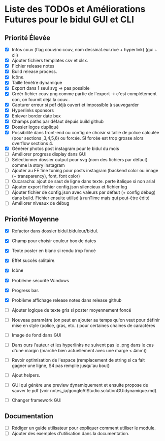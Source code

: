 # Liste des TODOs et Améliorations Futures pour le bidul GUI et CLI

## Priorité Élevée
- [x] Infos couv (flag couv/no couv, nom dessinat.eur.rice + hyperlink) (gui + cli)
- [x] Ajouter fichiers templates csv et xlsx.
- [x] Fichier release notes
- [x] Build release process.
- [x] Icône.
- [x] Taille fenêtre dynamique
- [x] Export dans 1 seul svg -> pas possible
- [x] Créér fichier couv.png comme partie de l'export -> c'est complétement con, on fournit déjà la couv.. 
- [x] Capturer erreur si pdf déjà ouvert et impossible à sauvegarder
- [x] Hyperlinks sponsors
- [x] Enlever border date box
- [x] Champs paths par défaut depuis build github
- [x] Dossier logos dupliqué
- [x] Possibilité dans front-end ou config de choisir si taille de police calculée (pour sections ,3,4,5,6) ou forcée. SI forcée est trop grosse alors overflow sections 4.
- [x] Générer photos post instagram pour le bidul du mois
- [ ] Améliorer progress display dans GUI
- [ ] Sélectionner dossier output pour svg (nom des fichiers par défaut) comme la story instagram
- [ ] Ajouter au FE fine tuning pour posts instagram (backend color ou image (+ transparency), font, font color)
- [ ] Cucaracha: ajout de saut de ligne dans texte. perte italique si non arial
- [ ] Ajouter export fichier config.json silencieux et fichier log
- [ ] Ajouter fichier de config.json avec valeurs par défaut (+ config débug) dans build. Fichier ensuite utilisé à runTime mais qui peut-être édité 
- [ ] Améliorer niveaux de débug

## Priorité Moyenne
- [x] Refactor dans dossier bidul.biduleur/bidul.
- [x] Champ pour choisir couleur box de dates
- [x] Texte poster en blanc si rendu trop foncé
- [x] Effet succès solitaire.
- [x] Icône
- [x] Problème sécurité Windows
- [x] Progress bar.
- [x] Problème affichage release notes dans release github
- [ ] Ajouter logique de texte gris si poster moyennement foncé
- [ ] Nouveau paramètre (on peut en ajouter au temps qu'on veut pour définir mise en style (police, gras, etc..) pour certaines chaines de caractères
- [ ] Image de fond dans GUI
- [ ] Dans ours l'auteur et les hyperlinks ne suivent pas le .png dans le cas d'une margin (marche bien actuellement avec une marge < 4mm))
- [ ] Revoir optimisation de l'espace (remplacement de string si ca fait gagner une ligne, S4 pas remplie jusqu'au bout)
- [ ] Ajout helpers.
- [ ] GUI qui génère une preview dynamiquement et ensuite propose de sauver le pdf (voir notes_ia/googleAIStudio.solutionGUIdynamique.md).

- [ ] Changer framework GUI

## Documentation
- [ ] Rédiger un guide utilisateur pour expliquer comment utiliser le module.
- [ ] Ajouter des exemples d'utilisation dans la documentation.